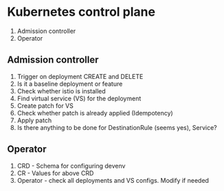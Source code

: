 
# Kubernetes control plane
1. Admission controller
1. Operator

## Admission controller
1. Trigger on deployment CREATE and DELETE
1. Is it a baseline deployment or feature
1. Check whether istio is installed
1. Find virtual service (VS) for the deployment
1. Create patch for VS
1. Check whether patch is already applied (Idempotency)
1. Apply patch
1. Is there anything to be done for DestinationRule (seems yes), Service?

## Operator
1. CRD - Schema for configuring devenv
1. CR - Values for above CRD
1. Operator - check all deployments and VS configs. Modify if needed
